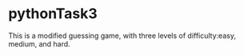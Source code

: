 # pythonTask3
This is a modified guessing game, with three levels of difficulty:easy, medium, and hard.
